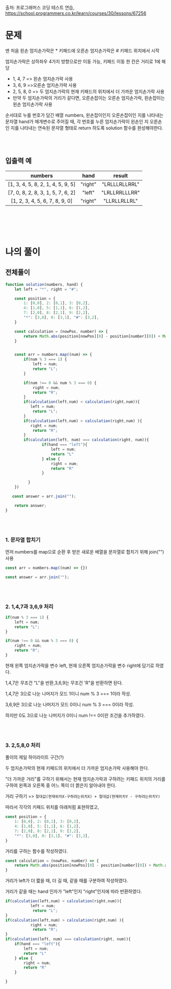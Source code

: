 출처: 프로그래머스 코딩 테스트 연습, https://school.programmers.co.kr/learn/courses/30/lessons/67256


# 문제

맨 처음 왼손 엄지손가락은 * 키패드에 오른손 엄지손가락은 # 키패드 위치에서 시작

엄지손가락은 상하좌우 4가지 방향으로만 이동 가능, 키패드 이동 한 칸은 거리로 1에 해당
-  1, 4, 7 => 왼손 엄지손가락 사용
- 3, 6, 9 =>오른손 엄지손가락 사용
- 2, 5, 8, 0 => 두 엄지손가락의 현재 키패드의 위치에서 더 가까운 엄지손가락 사용
- 만약 두 엄지손가락의 거리가 같다면, 오른손잡이는 오른손 엄지손가락, 왼손잡이는 왼손 엄지손가락 사용

순서대로 누를 번호가 담긴 배열 numbers, 왼손잡이인지 오른손잡이인 지를 나타내는 문자열 hand가 매개변수로 주어질 때, 각 번호를 누른 엄지손가락이 왼손인 지 오른손인 지를 나타내는 연속된 문자열 형태로 return 하도록 solution 함수를 완성해야한다.

 

 <br>
 <br>

## 입출력 예

| numbers | hand |	result |
|:---:|:---:|:---:|
[1, 3, 4, 5, 8, 2, 1, 4, 5, 9, 5] |	"right" |	"LRLLLRLLRRL" |
[7, 0, 8, 2, 8, 3, 1, 5, 7, 6, 2] |	"left"|	"LRLLRRLLLRR"|
[1, 2, 3, 4, 5, 6, 7, 8, 9, 0]	|"right" 	| "LLRLLRLLRL"|
 

 <br>
 <br> 
 <br>
 <br>

# 나의 풀이
## 전체풀이

```javascript
function solution(numbers, hand) {
    let left = "*", right = "#";

    const position = {
        1: [0,0], 2: [0,1], 3: [0,2],
        4: [1,0], 5: [1,1], 6: [1,2],
        7: [2,0], 8: [2,1], 9: [2,2],
        "*": [3,0], 0: [3,1], "#": [3,2],
    }

    const calculation = (nowPos, number) => {
        return Math.abs(position[nowPos][0] - position[number][0]) + Math.abs(position[nowPos][1] - position[number][1])
    }


    const arr = numbers.map((num) => {
        if(num % 3 === 1) {
            left = num;
            return "L";
        }

        if(num !== 0 && num % 3 === 0) {
            right = num;
            return "R";
        }
        if(calculation(left,num) < calculation(right,num)){
           left = num;
            return "L";
        }
        if(calculation(left,num) > calculation(right,num) ){
           right = num;
            return "R";
        }
        if(calculation(left, num) === calculation(right, num)){
                if(hand === "left"){
                    left = num;
                    return "L"
                } else {
                    right = num;
                    return "R"
                }

          }
    })

   const answer = arr.join("");

    return answer;
}
``` 
 <br>
 <br>
 
### 1. 문자열 합치기
먼저 numbers를 map으로 순환 후 받은 새로운 배열을 문자열로 합치기 위해 join("") 사용
```javascript
const arr = numbers.map((num) => {})

const answer = arr.join("");
 ```
 <br>
 <br>
 

### 2. 1,4,7과 3,6,9 처리

```javascript
if(num % 3 === 1) {
	left = num;
	return "L";
}

if(num !== 0 && num % 3 === 0) {
	right = num;
	return "R";
}
```
현재 왼쪽 엄지손가락을 변수 left, 현재 오른쪽 엄지손가락을 변수 right에 담기로 하였다.

1,4,7은 무조건 "L"을 반환,3,6,9는 무조건 'R"을 반환하면 된다.

 

1,4,7은 3으로 나눈 나머지가 모드 1이니 num % 3 === 1이라 작성.

3,6,9은 3으로 나눈 나머지가 모드 0이니 num % 3 === 0이라 작성.

하지만 0도 3으로 나눈 나머지가 0이니 num !== 0이란 조건을 추가하였다.

 

 
 <br>
 <br>
 
### 3. 2,5,8,0 처리
 

풀이의 제일 하이라이트 구간(?)

두 엄지손가락의 현재 키패드의 위치에서 더 가까운 엄지손가락 사용해야 한다.

 

"더 가까운 거리"를 구하기 위해서는 현재 엄지손가락과 구하려는 키패드 위치의 거리를 구하여 왼쪽과 오른쪽 중 어느 쪽이 더 짥은지 알아내야 한다.

거리 구하기 =>  `절대값(현재위치X-구하려는위치X) + 절대값(현재위치Y - 구하려는위치Y)`

 

따라서 각각의 키패드 위치를 아래처럼 표현하였고,
```javascript
const position = {
	1: [0,0], 2: [0,1], 3: [0,2],
	4: [1,0], 5: [1,1], 6: [1,2],
	7: [2,0], 8: [2,1], 9: [2,2],
	"*": [3,0], 0: [3,1], "#": [3,2],
}
```
거리를 구하는 함수를 작성하였다.
```javascript
const calculation = (nowPos, number) => {
	return Math.abs(position[nowPos][0] - position[number][0]) + Math.abs(position[nowPos][1] - position[number][1])
}
 ```

거리가 left가 더 짧을 때, 더 길 때, 같을 때를 구분하여 작성하였다.

거리가 같을 때는 hand 인자가 "left"인지 "right"인지에 따라 반환하였다.

```javascript
if(calculation(left,num) < calculation(right,num)){
           left = num;
            return "L";
}
if(calculation(left,num) > calculation(right,num) ){
           right = num;
            return "R";
}
if(calculation(left, num) === calculation(right, num)){
	if(hand === "left"){
		left = num;
		return "L"
	} else {
		right = num;
		return "R"
	}

}
```
